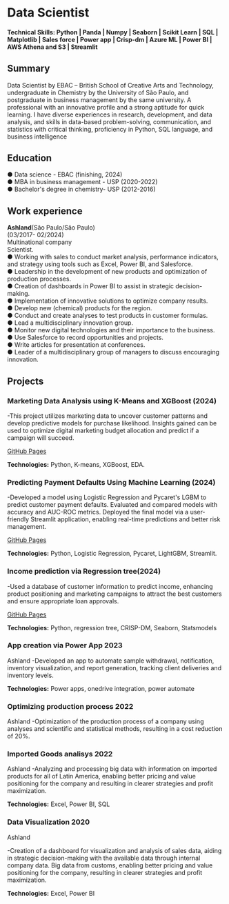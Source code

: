 
# Data Scientist

#### Technical Skills:  Python | Panda | Numpy | Seaborn | Scikit Learn | SQL | Matplotlib | Sales force | Power app |  Crisp-dm | Azure ML | Power BI | AWS Athena and S3 | Streamlit

## Summary
Data Scientist by EBAC – British School of Creative Arts and Technology, undergraduate in Chemistry by the University of São Paulo, and postgraduate in business management by the same university. A professional with an innovative profile and a strong aptitude for quick learning. I have diverse experiences in research, development, and data analysis, and skills in data-based problem-solving, communication, and statistics with critical thinking, proficiency in Python, SQL language, and business intelligence

## Education
●	Data science - EBAC (finishing, 2024)<br/>
●	MBA in business management - USP (2020-2022)<br/>
●	Bachelor's degree in chemistry- USP (2012-2016)<br/>

## Work experience
**Ashland**(São Paulo/São Paulo)<br/>				 		                       (03/2017- 02/2024)<br/>
Multinational company<br/> 
Scientist.<br/>
●	Working with sales to conduct market analysis, performance indicators, and strategy using tools such as Excel, Power BI, and Salesforce.<br/>
●	Leadership in the development of new products and optimization of production processes.<br/>
●	Creation of dashboards in Power BI to assist in strategic decision-making.<br/>
●	Implementation of innovative solutions to optimize company results.<br/>
●	Develop new (chemical) products for the region.<br/>
●	Conduct and create analyses to test products in customer formulas.<br/>
●	Lead a multidisciplinary innovation group.<br/>
●	Monitor new digital technologies and their importance to the business.<br/>
●	Use Salesforce to record opportunities and projects.<br/>
●	Write articles for presentation at conferences.<br/>
●	Leader of a multidisciplinary group of managers to discuss encouraging innovation.<br/>


## Projects
### Marketing Data Analysis using K-Means and XGBoost (2024)
 -This project utilizes marketing data to uncover customer patterns and develop predictive models for purchase likelihood. Insights gained can be used to optimize digital marketing budget allocation and predict if a campaign will succeed. 

[GitHub Pages](https://github.com/Ejotten/kaggle-digital-mkt-kmean-xgboost)

**Technologies:** Python, K-means, XGBoost, EDA.

### Predicting Payment Defaults Using Machine Learning (2024)
 -Developed a model using Logistic Regression and Pycaret's LGBM to predict customer payment defaults. Evaluated and compared models with accuracy and AUC-ROC metrics. Deployed the final model via a user-friendly Streamlit application, enabling real-time predictions and better risk management.

[GitHub Pages](https://github.com/Ejotten/default_prediction)

**Technologies:** Python, Logistic Regression, Pycaret, LightGBM, Streamlit.


### Income prediction via Regression tree(2024)
 -Used a database of customer information to predict income, enhancing product positioning and marketing campaigns to attract the best customers and ensure appropriate loan approvals.
 
[GitHub Pages](https://github.com/Ejotten/Income-prediction-reg-tree/tree/main)

**Technologies:** Python, regression tree, CRISP-DM, Seaborn, Statsmodels

### App creation via Power App		  2023 
Ashland
 -Developed an app to automate sample withdrawal, notification, inventory visualization, and report generation, tracking client deliveries and inventory levels. 

**Technologies:** Power apps, onedrive integration, power automate

### Optimizing production process		2022 
Ashland
 -Optimization of the production process of a company using analyses and scientific and statistical methods, resulting in a cost reduction of 20%.

### Imported Goods analisys		2022 
Ashland
 -Analyzing and processing big data with information on imported products for all of Latin America, enabling better pricing and value positioning for the company and resulting in clearer strategies and profit maximization. 

**Technologies:** Excel, Power BI, SQL

### Data Visualization  	2020 
Ashland

 -Creation of a dashboard for visualization and analysis of sales data, aiding in strategic decision-making with the available data through internal company data. Big data from customs, enabling better pricing and value positioning for the company, resulting in clearer strategies and profit maximization. 

 **Technologies:** Excel, Power BI
